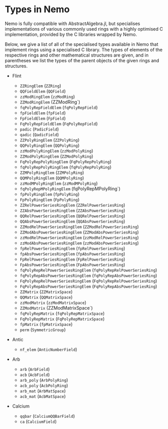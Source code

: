 # Types in Nemo

Nemo is fully compatible with AbstractAlgebra.jl, but specialises implementations of
various commonly used rings with a highly optimised C implementation, provided by the
C libraries wrapped by Nemo.

Below, we give a list of all of the specialised types available in Nemo that implement
rings using a specialised C library. The types of elements of the respective rings and
other mathematical structures are given, and in parentheses we list the types of the
parent objects of the given rings and structures.

  - Flint
     - `ZZRingElem` (`ZZRing`)
     - `QQFieldElem` (`QQField`)
     - `zzModRingElem` (`zzModRing`)
     - `ZZModRingElem` (ZZModRing`)
     - `fqPolyRepFieldElem` (`fqPolyRepField`)
     - `fpFieldElem` (`fpField`)
     - `FpFieldElem` (`FpField`)
     - `FqPolyRepFieldElem` (`FqPolyRepField`)
     - `padic` (`PadicField`)
     - `qadic` (`QadicField`)
     - `ZZPolyRingElem` (`ZZPolyRing`)
     - `QQPolyRingElem` (`QQPolyRing`)
     - `zzModPolyRingElem` (`zzModPolyRing`)
     - `ZZModPolyRingElem` (`ZZModPolyRing`)
     - `FqPolyRepPolyRingElem` (`FqPolyRepPolyRing`)
     - `fqPolyRepPolyRingElem` (`fqPolyRepPolyRing`)
     - `ZZMPolyRingElem` (`ZZMPolyRing`)
     - `QQMPolyRingElem` (`QQMPolyRing`)
     - `zzModMPolyRingElem` (`zzModMPolyRing`)
     - `fqPolyRepMPolyRingElem` (fqPolyRepMPolyRing`)
     - `fpPolyRingElem` (`fpPolyRing`)
     - `FpPolyRingElem` (`FpPolyRing`)
     - `ZZRelPowerSeriesRingElem` (`ZZRelPowerSeriesRing`)
     - `ZZAbsPowerSeriesRingElem` (`ZZAbsPowerSeriesRing`)
     - `QQRelPowerSeriesRingElem` (`QQRelPowerSeriesRing`)
     - `QQAbsPowerSeriesRingElem` (`QQAbsPowerSeriesRing`)
     - `ZZModRelPowerSeriesRingElem` (`ZZModRelPowerSeriesRing`)
     - `ZZModAbsPowerSeriesRingElem` (`ZZModAbsPowerSeriesRing`)
     - `zzModRelPowerSeriesRingElem` (`zzModRelPowerSeriesRing`)
     - `zzModAbsPowerSeriesRingElem` (`zzModAbsPowerSeriesRing`)
     - `fpRelPowerSeriesRingElem` (`fpRelPowerSeriesRing`)
     - `fpAbsPowerSeriesRingElem` (`fpAbsPowerSeriesRing`)
     - `FpRelPowerSeriesRingElem` (`FpRelPowerSeriesRing`)
     - `FpAbsPowerSeriesRingElem` (`FpAbsPowerSeriesRing`)
     - `fqPolyRepRelPowerSeriesRingElem` (`fqPolyRepRelPowerSeriesRing`)
     - `fqPolyRepAbsPowerSeriesRingElem` (`fqPolyRepAbsPowerSeriesRing`)
     - `FqPolyRepRelPowerSeriesRingElem` (`FqPolyRepRelPowerSeriesRing`)
     - `FqPolyRepAbsPowerSeriesRingElem` (`FqPolyRepAbsPowerSeriesRing`)
     - `ZZMatrix` (`ZZMatrixSpace`)
     - `QQMatrix` (`QQMatrixSpace`)
     - `zzModMatrix` (`zzModMatrixSpace`)
     - `ZZModMatrix` (ZZModMatrixSpace`)
     - `fqPolyRepMatrix` (`fqPolyRepMatrixSpace`)
     - `FqPolyRepMatrix` (`FqPolyRepMatrixSpace`)
     - `fpMatrix` (`fpMatrixSpace`)
     - `perm` (`SymmetricGroup`)

  - Antic
     - `nf_elem` (`AnticNumberField`)

  - Arb
     - `arb` (`ArbField`)
     - `acb` (`AcbField`)
     - `arb_poly` (`ArbPolyRing`)
     - `acb_poly` (`AcbPolyRing`)
     - `arb_mat` (`ArbMatSpace`)
     - `acb_mat` (`AcbMatSpace`)

  - Calcium

     - `qqbar` (`CalciumQQBarField`)
     - `ca` (`CalciumField`)
